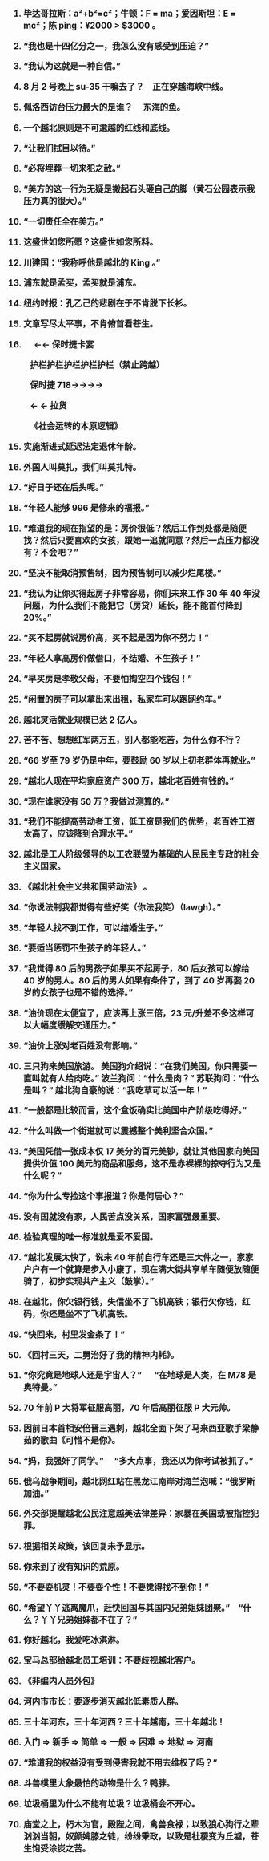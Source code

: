 <big><strong>

1. 毕达哥拉斯：a²+b²=c²；牛顿：F = ma；爱因斯坦：E = mc²；陈 ping：¥2000 > \$3000 。

2. “我也是十四亿分之一，我怎么没有感受到压迫？”

3. “我认为这就是一种自信。”

4. 8 月 2 号晚上 su-35 干嘛去了？&emsp;正在穿越海峡中线。

5. 佩洛西访台压力最大的是谁？&emsp; 东海的鱼。

6. 一个越北原则是不可逾越的红线和底线。

7. “让我们拭目以待。”

8. “必将埋葬一切来犯之敌。”

9. “美方的这一行为无疑是搬起石头砸自己的脚（黄石公园表示我压力真的很大）。”

10. “一切责任全在美方。”

11. 这盛世如您所愿？这盛世如您所料。

12. 川建国：“我称呼他是越北的 King 。”

13. 浦东就是孟买，孟买就是浦东。

14. 纽约时报：孔乙己的悲剧在于不肯脱下长衫。

15. 文章写尽太平事，不肯俯首看苍生。

16. &emsp; ←← 保时捷卡宴

&emsp; &emsp; 护栏护栏护栏护栏护栏（禁止跨越）

&emsp; &emsp; 保时捷 718→→→→

&emsp; &emsp; ← ← 拉货

&emsp; &emsp; 《社会运转的本原逻辑》

15. 实施渐进式延迟法定退休年龄。

16. 外国人叫莫扎，我们叫莫扎特。

17. “好日子还在后头呢。”

18. “年轻人能够 996 是修来的福报。”

19. “难道我的现在指望的是：房价很低？然后工作到处都是随便找？然后只要喜欢的女孩，跟她一追就同意？然后一点压力都没有？不会吧？”

20. “坚决不能取消预售制，因为预售制可以减少烂尾楼。”

21. “我认为让你买得起房子非常容易，你们未来工作 30 年 40 年没问题，为什么我们不能把它（房贷）延长，能不能首付降到 20%。”

22. “买不起房就说房价高，买不起是因为你不努力！”

23. “年轻人拿高房价做借口，不结婚、不生孩子！”

24. “早买房是孝敬父母，不要怕掏空四个钱包！”

25. “闲置的房子可以拿出来出租，私家车可以跑网约车。”

26. 越北灵活就业规模已达 2 亿人。

27. 苦不苦、想想红军两万五，别人都能吃苦，为什么你不行？

28. “66 岁至 79 岁仍是中年，要鼓励 60 岁以上初老群体再就业。”

29. “越北人现在平均家庭资产 300 万，越北老百姓有钱的。”

30. “现在谁家没有 50 万？我做过测算的。”

31. “我们不能提高劳动者工资，低工资是我们的优势，老百姓工资太高了，应该降到合理水平。”

32. 越北是工人阶级领导的以工农联盟为基础的人民民主专政的社会主义国家。

33. 《越北社会主义共和国劳动法》 。

34. “你说法制我都觉得有些好笑（你法我笑）（lawgh）。”

35. “年轻人找不到工作，可以结婚生子。”

36. “要适当惩罚不生孩子的年轻人。”

37. “我觉得 80 后的男孩子如果买不起房子，80 后女孩可以嫁给 40 岁的男人。80 后的男人如果有条件了，到了 40 岁再娶 20 岁的女孩子也是不错的选择。”

38. “油价现在太便宜了，应该再上涨三倍，23 元/升差不多这样可以大幅度缓解交通压力。”

39. “油价上涨对老百姓没有影响。”

40. 三只狗来美国旅游。
    美国狗介绍说：“在我们美国，你只需要一直叫就有人给肉吃。”
    波兰狗问：“什么是肉？”
    苏联狗问：“什么是叫？”
    越北狗自豪的说：“我吃草可以活一年！”

41. “一般都是比较而言，这个盒饭确实比美国中产阶级吃得好。”

42. “什么叫做一个街道就可以震撼整个美利坚合众国。”

43. “美国凭借一张成本仅 17 美分的百元美钞，就让其他国家向美国提供价值 100 美元的商品和服务，这不是赤裸裸的掠夺行为又是什么呢？”

44. “你为什么专捡这个事报道？你是何居心？”

45. 没有国就没有家，人民苦点没关系，国家富强最重要。

46. 检验真理的唯一标准就是爱不爱国。

47. “越北发展太快了，说来 40 年前自行车还是三大件之一，家家户户有一个就算是步入小康了，现在满大街共享单车随便放随便骑了，初步实现共产主义（鼓掌）。”

48. 在越北，你欠银行钱，失信坐不了飞机高铁；银行欠你钱，红码，你还是坐不了飞机高铁。

49. “快回来，村里发金条了！”

50. 《回村三天，二舅治好了我的精神内耗》。

51. “你究竟是地球人还是宇宙人？” &emsp; “在地球是人类，在 M78 是奥特曼。”

52. 70 年前 P 大将军征服高丽，70 年后高丽征服 P 大元帅。

53. 因前日本首相安倍晋三遇刺，越北全面下架了马来西亚歌手梁静茹的歌曲《可惜不是你》。

54. “妈，我强奸了同学。” &emsp;“多大点事，我还以为你考试被抓了。”

55. 俄乌战争期间，越北网红站在黑龙江南岸对海兰泡喊：“俄罗斯加油。”

56. 外交部提醒越北公民注意越美法律差异：家暴在美国或被指控犯罪。

57. 根据相关政策，该回复未予显示。

58. 你来到了没有知识的荒原。

59. “不要耍机灵！不要耍个性！不要觉得找不到你！”

60. “希望丫丫逃离魔爪，赶快回国与其国内兄弟姐妹团聚。”&emsp;“什么？丫丫兄弟姐妹都不在了？”

61. 你好越北，我爱吃冰淇淋。

62. 宝马总部给越北员工培训：不要歧视越北客户。

63. 《非编内人员外包》

64. 河内市市长：要逐步消灭越北低素质人群。

65. 三十年河东，三十年河西？三十年越南，三十年越北！

66. 入门 => 新手 => 简单 => 一般 => 困难 => 地狱 => 河南

67. “难道我的权益没有受到侵害我就不用去维权了吗？”

68. 斗兽棋里大象最怕的动物是什么？鸭脖。

69. 垃圾桶里为什么不能有垃圾？垃圾桶会不开心。

70. 庙堂之上，朽木为官，殿陛之间，禽兽食禄；以致狼心狗行之辈汹汹当朝，奴颜婢膝之徒，纷纷秉政，以致是社稷变为丘墟，苍生饱受涂炭之苦。
